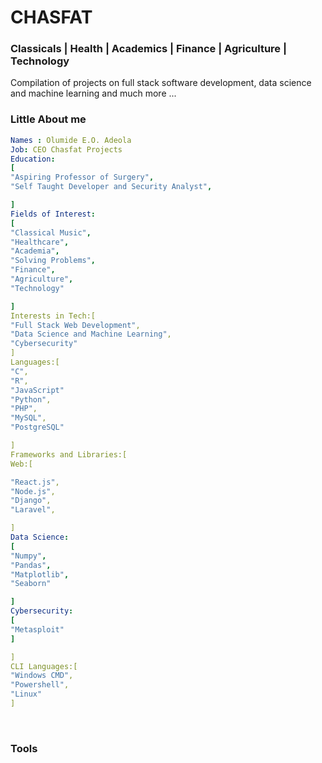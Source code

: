 <link rel="stylesheet" href="https://cdn.jsdelivr.net/gh/devicons/devicon@v2.15.1/devicon.min.css">
          
<body>
<p align="center">
<h1>CHASFAT</h1> <h3>Classicals | Health | Academics | Finance | Agriculture | Technology</h3> 
</p>
<p>
Compilation of projects on full stack software development, data science and machine learning and much more ...
  
</p>
<h3> Little About me </h3>

```yaml
Names : Olumide E.O. Adeola
Job: CEO Chasfat Projects
Education:
[
"Aspiring Professor of Surgery",
"Self Taught Developer and Security Analyst",

]
Fields of Interest:
[
"Classical Music",
"Healthcare",
"Academia",
"Solving Problems",
"Finance",
"Agriculture",
"Technology"

]
Interests in Tech:[
"Full Stack Web Development",
"Data Science and Machine Learning",
"Cybersecurity"
]
Languages:[
"C",
"R",
"JavaScript"
"Python",
"PHP",
"MySQL",
"PostgreSQL"

]
Frameworks and Libraries:[
Web:[

"React.js",
"Node.js",
"Django",
"Laravel",

]
Data Science:
[
"Numpy",
"Pandas",
"Matplotlib",
"Seaborn"

]
Cybersecurity:
[
"Metasploit"
]

]
CLI Languages:[
"Windows CMD",
"Powershell",
"Linux"
]


```
<br/>
<div>
  <h3> Tools </h3>
  
<i class="devicon-git-plain colored"></i>
<i class="devicon-git-plain colored"></i>
<i class="devicon-javascript-plain colored"></i>
<i class="devicon-heroku-plain colored"></i>
<i class="devicon-mysql-plain colored"></i>
 
</div>
</body>


<!---
Nobiscumdeus/Nobiscumdeus is a ✨ special ✨ repository because its `README.md` (this file) appears on your GitHub profile.
You can click the Preview link to take a look at your changes.
--->
